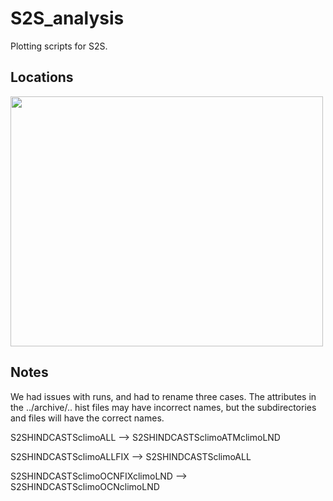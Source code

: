 # S2S_analysis
Plotting scripts for S2S.


## Locations

<img src="https://user-images.githubusercontent.com/51757958/167178464-2757141c-270a-4dfb-b2b2-a0c7cd7fb5c2.png" width="500" height="400">

## Notes
We had issues with runs, and had to rename three cases. The attributes in the ../archive/.. hist files may have incorrect names, but the subdirectories and files will have the correct names.

S2SHINDCASTSclimoALL --> S2SHINDCASTSclimoATMclimoLND

S2SHINDCASTSclimoALLFIX --> S2SHINDCASTSclimoALL

S2SHINDCASTSclimoOCNFIXclimoLND --> S2SHINDCASTSclimoOCNclimoLND
